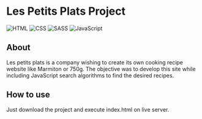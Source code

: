 # Les Petits Plats Project

![HTML](https://img.shields.io/badge/Language-HTML-orange)
![CSS](https://img.shields.io/badge/Language-CSS-purple)
![SASS](https://img.shields.io/badge/Style-SASS-ff69b4)
![JavaScript](https://img.shields.io/badge/Language-JS-yellow)

## About
Les petits plats is a company wishing to create its own cooking recipe website like Marmiton or 750g. The objective was to develop this site while including JavaScript search algorithms to find the desired recipes.

## How to use
Just download the project and execute index.html on live server.
